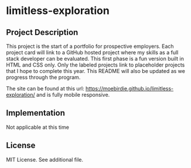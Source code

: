 # limitless-exploration

## Project Description
This project is the start of a portfolio for prospective employers.  Each project card will link to a GitHub hosted project where my skills as a full stack developer can be evaluated.  This first phase is a fun version built in HTML and CSS only.  Only the labeled projects link to placeholder projects that I hope to complete this year.  This README will also be updated as we progress through the program.

The site can be found at this url: https://moebirdie.github.io/limitless-exploration/  and is fully mobile responsive.  

## Implementation
Not applicable at this time

## License
MIT License. See additional file.
